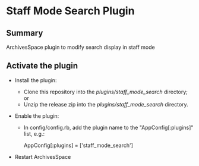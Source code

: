 # Staff Mode Search Plugin

## Summary

ArchivesSpace plugin to modify search display in staff mode 

## Activate the plugin
- Install the plugin:
  - Clone this repository into the *plugins/staff_mode_search* directory; or
  - Unzip the release zip into the *plugins/staff_mode_search* directory.

- Enable the plugin:
  - In config/config.rb, add the plugin name to the "AppConfig[:plugins]" list, e.g.:

    AppConfig[:plugins] = ['staff_mode_search']

- Restart ArchivesSpace
